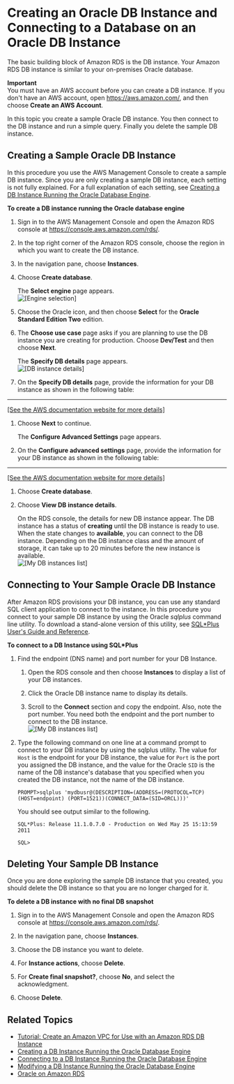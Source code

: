 # Creating an Oracle DB Instance and Connecting to a Database on an Oracle DB Instance<a name="CHAP_GettingStarted.CreatingConnecting.Oracle"></a>

The basic building block of Amazon RDS is the DB instance\. Your Amazon RDS DB instance is similar to your on\-premises Oracle database\. 

**Important**  
You must have an AWS account before you can create a DB instance\. If you don't have an AWS account, open [https://aws\.amazon\.com/](https://aws.amazon.com/), and then choose **Create an AWS Account**\. 

In this topic you create a sample Oracle DB instance\. You then connect to the DB instance and run a simple query\. Finally you delete the sample DB instance\. 

## Creating a Sample Oracle DB Instance<a name="CHAP_GettingStarted.Creating.Oracle"></a>

In this procedure you use the AWS Management Console to create a sample DB instance\. Since you are only creating a sample DB instance, each setting is not fully explained\. For a full explanation of each setting, see [Creating a DB Instance Running the Oracle Database Engine](USER_CreateOracleInstance.md)\. 

**To create a DB instance running the Oracle database engine**

1. Sign in to the AWS Management Console and open the Amazon RDS console at [https://console\.aws\.amazon\.com/rds/](https://console.aws.amazon.com/rds/)\.

1. In the top right corner of the Amazon RDS console, choose the region in which you want to create the DB instance\. 

1. In the navigation pane, choose **Instances**\. 

1. Choose **Create database**\. 

   The **Select engine** page appears\.   
![\[Engine selection\]](http://docs.aws.amazon.com/AmazonRDS/latest/UserGuide/images/Oracle-Launch01.png)

1. Choose the Oracle icon, and then choose **Select** for the **Oracle Standard Edition Two** edition\. 

1. The **Choose use case** page asks if you are planning to use the DB instance you are creating for production\. Choose **Dev/Test** and then choose **Next**\. 

   The **Specify DB details** page appears\.   
![\[DB instance details\]](http://docs.aws.amazon.com/AmazonRDS/latest/UserGuide/images/Oracle-Launch-SE-02.png)

1. On the **Specify DB details** page, provide the information for your DB instance as shown in the following table:   
****    
[\[See the AWS documentation website for more details\]](http://docs.aws.amazon.com/AmazonRDS/latest/UserGuide/CHAP_GettingStarted.CreatingConnecting.Oracle.html)

1. Choose **Next** to continue\. 

   The **Configure Advanced Settings** page appears\. 

1. On the **Configure advanced settings** page, provide the information for your DB instance as shown in the following table:   
****    
[\[See the AWS documentation website for more details\]](http://docs.aws.amazon.com/AmazonRDS/latest/UserGuide/CHAP_GettingStarted.CreatingConnecting.Oracle.html)

1. Choose **Create database**\. 

1. Choose **View DB instance details**\. 

   On the RDS console, the details for new DB instance appear\. The DB instance has a status of **creating** until the DB instance is ready to use\. When the state changes to **available**, you can connect to the DB instance\. Depending on the DB instance class and the amount of storage, it can take up to 20 minutes before the new instance is available\.   
![\[My DB instances list\]](http://docs.aws.amazon.com/AmazonRDS/latest/UserGuide/images/Oracle-Launch-SE-05.png)

## Connecting to Your Sample Oracle DB Instance<a name="CHAP_GettingStarted.Connecting.Oracle"></a>

After Amazon RDS provisions your DB instance, you can use any standard SQL client application to connect to the instance\. In this procedure you connect to your sample DB instance by using the Oracle *sqlplus* command line utility\. To download a stand\-alone version of this utility, see [SQL\*Plus User's Guide and Reference](http://download.oracle.com/docs/cd/B19306_01/server.102/b14357/ape.htm)\. 

**To connect to a DB Instance using SQL\*Plus**

1. Find the endpoint \(DNS name\) and port number for your DB Instance\. 

   1. Open the RDS console and then choose **Instances** to display a list of your DB instances\. 

   1. Click the Oracle DB instance name to display its details\. 

   1. Scroll to the **Connect** section and copy the endpoint\. Also, note the port number\. You need both the endpoint and the port number to connect to the DB instance\.   
![\[My DB instances list\]](http://docs.aws.amazon.com/AmazonRDS/latest/UserGuide/images/OracleConnect1.png)

1. Type the following command on one line at a command prompt to connect to your DB instance by using the sqlplus utility\. The value for `Host` is the endpoint for your DB instance, the value for `Port` is the port you assigned the DB instance, and the value for the Oracle `SID` is the name of the DB instance's database that you specified when you created the DB instance, not the name of the DB instance\. 

   ```
   PROMPT>sqlplus 'mydbusr@(DESCRIPTION=(ADDRESS=(PROTOCOL=TCP)(HOST=endpoint) (PORT=1521))(CONNECT_DATA=(SID=ORCL)))'
   ```

   You should see output similar to the following\. 

   ```
   SQL*Plus: Release 11.1.0.7.0 - Production on Wed May 25 15:13:59 2011
       					
   SQL>
   ```

## Deleting Your Sample DB Instance<a name="CHAP_GettingStarted.Deleting.Oracle"></a>

Once you are done exploring the sample DB instance that you created, you should delete the DB instance so that you are no longer charged for it\. 

**To delete a DB instance with no final DB snapshot**

1. Sign in to the AWS Management Console and open the Amazon RDS console at [https://console\.aws\.amazon\.com/rds/](https://console.aws.amazon.com/rds/)\.

1. In the navigation pane, choose **Instances**\.

1. Choose the DB instance you want to delete\.

1. For **Instance actions**, choose **Delete**\.

1. For **Create final snapshot?**, choose **No**, and select the acknowledgment\.

1. Choose **Delete**\. 

## Related Topics<a name="CHAP_GettingStarted.Oracle.Related"></a>
+ [Tutorial: Create an Amazon VPC for Use with an Amazon RDS DB Instance](CHAP_Tutorials.WebServerDB.CreateVPC.md)
+ [Creating a DB Instance Running the Oracle Database Engine](USER_CreateOracleInstance.md)
+ [Connecting to a DB Instance Running the Oracle Database Engine](USER_ConnectToOracleInstance.md)
+ [Modifying a DB Instance Running the Oracle Database Engine](USER_ModifyInstance.Oracle.md)
+ [Oracle on Amazon RDS](CHAP_Oracle.md)
